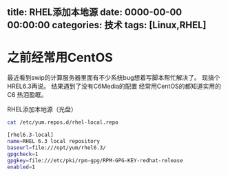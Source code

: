 title: RHEL添加本地源
date: 0000-00-00 00:00:00
categories: 技术
tags: [Linux,RHEL] 
---

# 之前经常用CentOS
最近看到swip的计算服务器里面有不少系统bug想着写脚本帮忙解决了。
现搞个HREL6.3再说。
结果遇到了没有C6Media的配置
经常用CentOS的都知道实用的C6 热泪盈眶。


RHEL添加本地源（光盘）
```bash
cat /etc/yum.repos.d/rhel-local.repo

[rhel6.3-local]
name=RHEL 6.3 local repository
baseurl=file:///opt/yum/rhel6.3/
gpgcheck=1
gpgkey=file:///etc/pki/rpm-gpg/RPM-GPG-KEY-redhat-release
enabled=1
```
